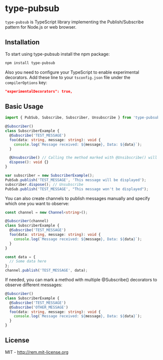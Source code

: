 # type-pubsub

`type-pubsub` is TypeScript library implementing the Publish/Subscribe pattern for Node.js or web browser.

## Installation

To start using type-pubsub install the npm package:

```bash
npm install type-pubsub
```

Also you need to configure your TypeScript to enable experimental decorators. Add these line to your `tsconfig.json` file under the `compilerOptions` key:

```json
"experimentalDecorators": true,
```

## Basic Usage

```ts
import { PubSub, Subscribe, Subscriber, Unsubscribe } from 'type-pubsub';

@Subscriber()
class SubscriberExample {
  @Subscribe('TEST_MESSAGE')
  foo(data: string, message: string): void {
    console.log(`Message received: ${message}, Data: ${data}`);
  }

  @Unsubscribe() // Calling the method marked with @Unsibscribe() will unregister all the subscriptions
  dispose(): void {}
}

var subscriber = new SubscriberExample();
PubSub.publish('TEST_MESSAGE', 'This message will be displayed');
subscriber.dispose(); // Unsubscribe
PubSub.publish('TEST_MESSAGE', "This message won't be displayed");
```

You can also create channels to publish messages manually and specify which one you want to observe:

```ts
const channel = new Channel<string>();

@Subscriber(channel)
class SubscriberExample {
  @Subscribe('TEST_MESSAGE')
  foo(data: string, message: string): void {
    console.log(`Message received: ${message}, Data: ${data}`);
  }
}

const data = {
  // Some data here
};
channel.publish('TEST_MESSAGE', data);
```

If needed, you can mark a method with multiple @Subscribe() decorators to observe different messages:

```ts
@Subscriber()
class SubscriberExample {
  @Subscribe('TEST_MESSAGE')
  @Subscribe('OTHER_MESSAGE')
  foo(data: string, message: string): void {
    console.log(`Message received: ${message}, Data: ${data}`);
  }
}
```

## License

MIT - http://rem.mit-license.org

